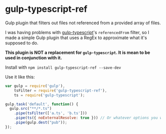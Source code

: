 gulp-typescript-ref
===================
Gulp plugin that filters out files not referenced from a provided array of files.

I was having problems with [gulp-typescript](https://github.com/ivogabe/gulp-typescript)'s
`referencedFrom` filter, so I made a simple Gulp plugin that uses a RegEx to approximate
what it's supposed to do.

**This plugin is NOT a replacement for `gulp-typescript`. It is
mean to be used in conjunction with it.**

Install with `npm install gulp-typescript-ref --save-dev`

Use it like this:

```javascript
var gulp = require('gulp'),
    tsFilter = require('gulp-typescript-ref'),
    ts = require('gulp-typescript');

gulp.task('default', function() {
  gulp.src("**/*.ts")
    .pipe(tsFilter(['a.ts', 'b.ts']))
    .pipe(ts({ noExternalResolve: true })) // Or whatever options you want
    .pipe(gulp.dest("pub"));
});
```
